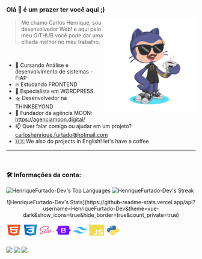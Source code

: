 ### Olá 👋 é um prazer ter você aqui ;)

<div>
    <img align="right" width="48%" alt="Octocat" src="https://github.com/HenriqueFurtado-Dev/HenriqueFurtado-Dev/blob/main/henrique-dev-octo.png" />
    <blockquote>
    Me chamo Carlos Henrique, sou desenvolvedor Web! e aqui pelo meu GITHUB você pode dar uma olhada melhor no meu trabalho.
    </blockquote>
</div>

<br>

- 🎒 Cursando Análise e desenvolvimento de sistemas - FIAP
- 🔥 Estudando FRONTEND 
- 🚀 Especialista em WORDPRESS.
- 🛸 Desenvolvedor na THINKBEYOND 
- 🌙 Fundador da agência MOON: https://agenciamoon.digital/
- 📫 Quer falar comigo ou ajudar em um projeto? carloshenrique.furtado@hotmail.com 
- 🇺🇸 We also do projects in English! let's have a coffee

---
<br>
<h3 align="left"> 🛠️ Informações da conta:</h3>


![HenriqueFurtado-Dev's Top Languages](https://github-readme-stats.vercel.app/api/top-langs/?username=HenriqueFurtado-Dev&theme=vue-dark&show_icons=true&hide_border=true&layout=compact)
![HenriqueFurtado-Dev's Streak](https://github-readme-streak-stats.herokuapp.com/?user=HenriqueFurtado-Dev&theme=vue-dark&hide_border=true)

<div  width="100%" align="center">
 ![HenriqueFurtado-Dev's Stats](https://github-readme-stats.vercel.app/api?username=HenriqueFurtado-Dev&theme=vue-dark&show_icons=true&hide_border=true&count_private=true)
</div>

 <div style="display: inline_block"><br>
  <img align="center" alt="Henrique-html" height="30" width="40" src="https://raw.githubusercontent.com/devicons/devicon/master/icons/html5/html5-original.svg">
  <img align="center" alt="Henrique-CSS" height="30" width="40" src="https://raw.githubusercontent.com/devicons/devicon/master/icons/css3/css3-original.svg">
   <img align="center" alt="Henrique-SASS" height="30" width="40" src="https://raw.githubusercontent.com/devicons/devicon/master/icons/sass/sass-original.svg">
   <img align="center" alt="Henrique-Bootstrap" height="30" width="40" src="https://raw.githubusercontent.com/devicons/devicon/master/icons/bootstrap/bootstrap-original.svg">
      <img align="center" alt="Henrique-tailwind" height="30" width="40" src="https://raw.githubusercontent.com/devicons/devicon/master/icons/tailwindcss/tailwindcss-plain.svg">
   <img align="center" alt="Henrique-JS" height="30" width="40" src="https://raw.githubusercontent.com/devicons/devicon/master/icons/javascript/javascript-plain.svg">
  <img align="center" alt="Henrique-py" height="30" width="40" src="https://raw.githubusercontent.com/devicons/devicon/master/icons/python/python-original.svg">

</div>
  
 

  ##

<div> 
  <a href="https://instagram.com/KMZsonequinha" target="_blank"><img src="https://img.shields.io/badge/-Instagram-%23E4405F?style=for-the-badge&logo=instagram&logoColor=white" target="_blank"></a>
  <a href="#" target="_blank"><img src="https://img.shields.io/badge/WhatsApp-25D366?style=for-the-badge&logo=whatsapp&logoColor=white" target="_blank"></a>
  <a href="https://www.linkedin.com/in/carlos-henrique-0688871b0/" target="_blank"><img src="https://img.shields.io/badge/-LinkedIn-%230077B5?style=for-the-badge&logo=linkedin&logoColor=white" target="_blank"></a> 
 
 
</div>
